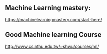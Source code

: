 ## Machine Learning mastery:

https://machinelearningmastery.com/start-here/

## Good Machine learning Course
http://www.cs.nthu.edu.tw/~shwu/courses/ml/



